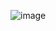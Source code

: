 ![image](https://github.com/markusbegerow/ChatGPT.PowerBI/assets/44146279/cbf59f82-1b0b-4221-bcf0-bd663bac6598)

